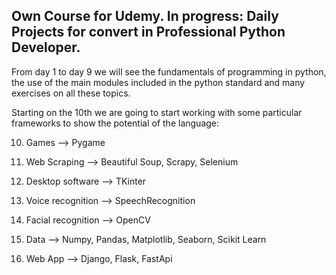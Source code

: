 ## Own Course for Udemy. In progress: Daily Projects for convert in Professional Python Developer.

From day 1 to day 9 we will see the fundamentals of programming in python, the use of the main modules included in the python standard and many exercises on all these topics.

Starting on the 10th we are going to start working with some particular frameworks to show the potential of the language:

10. Games --> Pygame

11. Web Scraping --> Beautiful Soup, Scrapy, Selenium

12. Desktop software --> TKinter
    
13. Voice recognition --> SpeechRecognition
    
14. Facial recognition --> OpenCV
    
15. Data --> Numpy, Pandas, Matplotlib, Seaborn, Scikit Learn
    
16. Web App --> Django, Flask, FastApi
